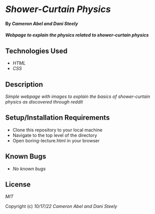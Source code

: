 # _Shower-Curtain Physics_

#### By _**Cameron Abel and Dani Steely**_

#### _Webpage to explain the physics related to shower-curtain physics_

## Technologies Used

* _HTML_
* _CSS_

## Description

_Simple webpage with images to explain the basics of shower-curtain physics as discovered through reddit_

## Setup/Installation Requirements

* Clone this repository to your local machine
* Navigate to the top level of the directory
* Open boring-lecture.html in your browser

## Known Bugs

* _No known bugs_

## License

_MIT_

Copyright (c) _10/17/22_ _Cameron Abel and Dani Steely_